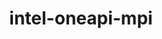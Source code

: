 ---
title: "intel-oneapi-mpi"
layout: cache
categories: [package, develop]
meta: {"versions": ["2021.11.0"], "compilers": ["oneapi@=2024.0.0"], "oss": ["ubuntu22.04"], "platforms": ["linux"], "targets": ["x86_64_v3"], "stacks": ["e4s-oneapi", "root"], "num_specs": 3, "num_specs_by_stack": {"e4s-oneapi": 3, "root": 3}}
spec_details: [{"hash": "hgq2td6utlyzvutfudpm5a7ond7tg4ti", "compiler": "oneapi@=2024.0.0", "versions": ["2021.11.0"], "os": "ubuntu22.04", "platform": "linux", "target": "x86_64_v3", "variants": ["build_system=generic", "+envmods", "~external-libfabric", "~generic-names", "~ilp64"], "stacks": ["e4s-oneapi", "root"], "size": "-", "tarball": "https://binaries.spack.io/develop/build_cache/linux-ubuntu22.04-x86_64_v3/oneapi-2024.0.0/intel-oneapi-mpi-2021.11.0/linux-ubuntu22.04-x86_64_v3-oneapi-2024.0.0-intel-oneapi-mpi-2021.11.0-hgq2td6utlyzvutfudpm5a7ond7tg4ti.spack"}, {"hash": "ayxeaj3mmalhtjpyhgozegcrvb6glkho", "compiler": "oneapi@=2024.0.0", "versions": ["2021.11.0"], "os": "ubuntu22.04", "platform": "linux", "target": "x86_64_v3", "variants": ["build_system=generic", "+envmods", "~external-libfabric", "~generic-names", "~ilp64"], "stacks": ["e4s-oneapi", "root"], "size": "-", "tarball": "https://binaries.spack.io/develop/build_cache/linux-ubuntu22.04-x86_64_v3/oneapi-2024.0.0/intel-oneapi-mpi-2021.11.0/linux-ubuntu22.04-x86_64_v3-oneapi-2024.0.0-intel-oneapi-mpi-2021.11.0-ayxeaj3mmalhtjpyhgozegcrvb6glkho.spack"}, {"hash": "htd7o2m3pngbalwj262rm2nt2ke3l4uw", "compiler": "oneapi@=2024.0.0", "versions": ["2021.11.0"], "os": "ubuntu22.04", "platform": "linux", "target": "x86_64_v3", "variants": ["build_system=generic", "+envmods", "~external-libfabric", "~generic-names", "~ilp64"], "stacks": ["e4s-oneapi", "root"], "size": "-", "tarball": "https://binaries.spack.io/develop/build_cache/linux-ubuntu22.04-x86_64_v3/oneapi-2024.0.0/intel-oneapi-mpi-2021.11.0/linux-ubuntu22.04-x86_64_v3-oneapi-2024.0.0-intel-oneapi-mpi-2021.11.0-htd7o2m3pngbalwj262rm2nt2ke3l4uw.spack"}]
---